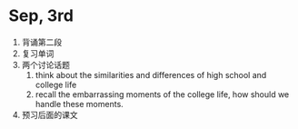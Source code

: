 # Sep, 3rd

1.  背诵第二段
2.  复习单词
3.  两个讨论话题
    1.  think about the similarities and differences of high school and college life
    2.  recall the embarrassing moments of the college life, how should we handle these moments.
4.  预习后面的课文

